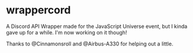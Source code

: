 # wrappercord

A Discord API Wrapper made for the JavaScript Universe event, but I kinda gave up for a while. I'm now working on it though!

Thanks to @Cinnamonsroll and @Airbus-A330 for helping out a little.
